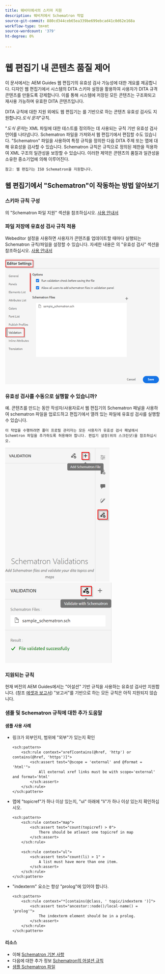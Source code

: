 ```yaml
---
title: 웨비터에서의 스키마 지원
description: 웨비저에서 Schematron 작업
source-git-commit: 880cd344ceb65ea339be699ebcad41c0d62e168a
workflow-type: tm+mt
source-wordcount: '379'
ht-degree: 0%

---
```


# 웹 편집기 내 콘텐츠 품질 제어

이 문서에서는 AEM Guides 웹 편집기의 유효성 검사 가능성에 대한 개요를 제공합니다.
디자인 웹 편집기에서 시스템의 DITA 스키마 설정을 활용하여 사용자가 DITA 규격 콘텐츠를 만들도록 강제합니다. 이를 통해 시스템에 저장된 모든 콘텐츠는 구조화되고 재사용 가능하며 유효한 DITA 콘텐츠입니다.

DITA 규칙에 대한 지원 외에도 웹 편집기는 를 기반으로 하는 콘텐츠 유효성 검사도 지원합니다.*도식 문자*&quot;규칙.

&quot;*도식 문자*&#x200B;는 XML 파일에 대한 테스트를 정의하는 데 사용되는 규칙 기반 유효성 검사 언어를 나타냅니다. Schematron 파일을 가져와서 웹 편집기에서 편집할 수도 있습니다. &quot;Schematron&quot; 파일을 사용하여 특정 규칙을 정의한 다음 DITA 주제 또는 맵에 대해 유효성을 검사할 수 있습니다. Schematron 규칙은 규칙으로 정의된 제한을 적용하여 XML 구조의 일관성을 보장할 수 있습니다. 이러한 제약은 콘텐츠의 품질과 일관성을 소유한 중소기업에 의해 이루어진다.

    참고: 웹 편집기는 ISO Schematron을 지원합니다.


## 웹 편집기에서 &quot;Schematron&quot;이 작동하는 방법 알아보기

### 스키마 규칙 구성

의 &quot;Schematron 파일 지원&quot; 섹션을 참조하십시오. [사용 안내서](https://helpx.adobe.com/content/dam/help/en/xml-documentation-solution/4-2/Adobe-Experience-Manager-Guides_UUID_User-Guide_EN.pdf#page=148)


### 파일 저장에 유효성 검사 규칙 적용

Webeditor 설정을 사용하면 사용자가 콘텐츠를 업데이트할 때마다 실행되는 Schematron 규칙/파일을 설정할 수 있습니다. 자세한 내용은 의 &quot;유효성 검사&quot; 섹션을 참조하십시오. [사용 안내서](https://helpx.adobe.com/content/dam/help/en/xml-documentation-solution/4-2/Adobe-Experience-Manager-Guides_UUID_User-Guide_EN.pdf#page=58)

![웹 편집기 설정에서 규칙 설정](../../../assets/authoring/schematron-editorsettings-validation-tab.png)


### 유효성 검사를 수동으로 실행할 수 있습니까?

예. 콘텐츠를 만드는 동안 작성자/사용자로서 웹 편집기의 Schematron 패널을 사용하여 schematron 파일을 업로드하고 편집기에서 열려 있는 파일에 유효성 검사를 실행할 수 있습니다.

    이 작업을 수행하려면 폴더 프로필 관리자는 모든 사용자가 유효성 검사 패널에서 Schemtron 파일을 추가하도록 허용해야 합니다. 편집기 설정(위의 스크린샷)을 참조하십시오.

![스키마 파일 선택](../../../assets/authoring/schematron-rightpanel-validation-addsch.png)
![유효성 검사 실행](../../../assets/authoring/schematron-rightpanel-validation-runsch.png)


### 지원되는 규칙

현재 버전의 AEM Guides에서는 &quot;어설션&quot; 기반 규칙을 사용하는 유효성 검사만 지원합니다. (참조 [에셋과 보고서](https://schematron.com/document/205.html)) &quot;보고서&quot;를 기반으로 하는 모든 규칙은 아직 지원되지 않습니다.


### 샘플 및 Schematron 규칙에 대한 추가 도움말

#### 샘플 사용 사례

- 링크가 외부인지, 범위에 &quot;외부&quot;가 있는지 확인

  ```
  <sch:pattern>
      <sch:rule context="xref[contains(@href, 'http') or contains(@href, 'https')]">
          <sch:assert test="@scope = 'external' and @format = 'html'">
              All external xref links must be with scope='external' and format='html'
          </sch:assert>
      </sch:rule>
  </sch:pattern>
  ```

- 맵에 &quot;topicref&quot;가 하나 이상 있는지, &quot;ul&quot; 아래에 &quot;li&quot;가 하나 이상 있는지 확인하십시오.

  ```
  <sch:pattern>
      <sch:rule context="map">
          <sch:assert test="count(topicref) > 0">
              There should be atleast one topicref in map
          </sch:assert>
      </sch:rule>
  
      <sch:rule context="ul">
          <sch:assert test="count(li) > 1" >
              A list must have more than one item.
          </sch:assert>
      </sch:rule>
  </sch:pattern>
  ```

- &quot;indexterm&quot; 요소는 항상 &quot;prolog&quot;에 있어야 합니다.

  ```
  <sch:pattern>
      <sch:rule context="*[contains(@class, ' topic/indexterm ')]">
          <sch:assert test="ancestor::node()/local-name() = 'prolog'">
              The indexterm element should be in a prolog.
          </sch:assert>
      </sch:rule>
  </sch:pattern>
  ```

#### 리소스

- 이해  [Schematron 기본 사항](https://da2022.xatapult.com/#what-is-schematron)
- 다음에 대한 추가 정보 [Schematron의 어설션 규칙](https://www.xml.com/pub/a/2003/11/12/schematron.html#Assertions)
- [샘플 Schematron 파일](../../../assets/authoring/sample_schematron.sch)
